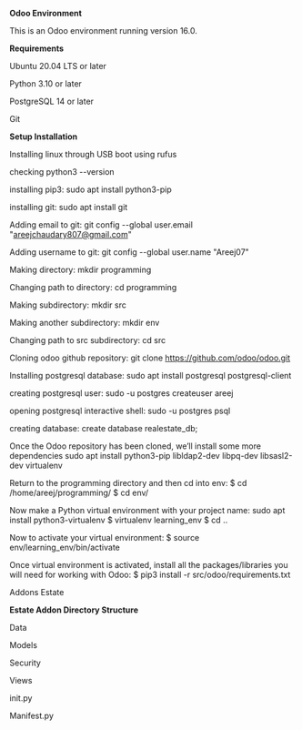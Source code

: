 **Odoo Environment**

This is an Odoo environment running version 16.0.

**Requirements**

Ubuntu 20.04 LTS or later

Python 3.10 or later

PostgreSQL 14 or later

Git

**Setup Installation**

Installing linux  through USB boot using rufus 

checking python3 --version

installing pip3: sudo apt install python3-pip

installing git: sudo apt install git

Adding email to git: git config --global user.email "areejchaudary807@gmail.com"

Adding username to git: git config --global user.name "Areej07"

Making directory: mkdir programming

Changing path to directory: cd programming

Making subdirectory: mkdir src

Making another subdirectory: mkdir env

Changing path to src subdirectory: cd src

Cloning odoo github repository: git clone https://github.com/odoo/odoo.git

Installing postgresql database: sudo apt install postgresql postgresql-client

creating postgresql user: sudo -u postgres createuser areej

opening postgresql interactive shell: sudo -u postgres psql

creating database: create database realestate_db;

Once the Odoo repository has been cloned, we’ll install some more dependencies sudo apt install python3-pip libldap2-dev libpq-dev libsasl2-dev virtualenv

Return to the programming directory and then cd into env: $ cd /home/areej/programming/ $ cd env/

Now make a Python virtual environment with your project name: sudo apt install python3-virtualenv $ virtualenv learning_env $ cd ..

Now to activate your virtual environment: $ source env/learning_env/bin/activate

Once  virtual environment is activated, install all the packages/libraries you will need for working with Odoo: $ pip3 install -r src/odoo/requirements.txt

Addons Estate

**Estate Addon Directory Structure**

Data

Models

Security

Views

init.py

Manifest.py

